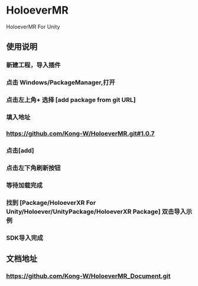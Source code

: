 # HoloeverMR
HoloeverMR For Unity


## 使用说明

### 新建工程，导入插件

### 点击 Windows/PackageManager,打开

### 点击左上角+ 选择 [add package from git URL]

### 填入地址

###     https://github.com/Kong-W/HoloeverMR.git#1.0.7 

### 点击[add]

### 点击左下角刷新按钮

### 等待加载完成

### 找到 [Package/HoloeverXR For Unity/Holoever/UnityPackage/HoloeverXR Package] 双击导入示例

### SDK导入完成



## 文档地址 
###   https://github.com/Kong-W/HoloeverMR_Document.git
